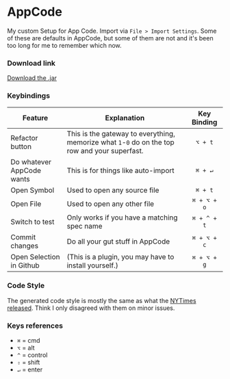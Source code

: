 AppCode
=======

My custom Setup for App Code. Import via `File > Import Settings`. Some of these are defaults in AppCode, but some of them are not and it's been too long for me to remember which now.

### Download link

[Download the .jar](https://github.com/orta/AppCode/raw/master/settings.jar)

### Keybindings


| Feature        | Explanation | Key Binding  |
| ------------- |-------------|:-----:|
| Refactor button | This is the gateway to everything, memorize what `1`-`0` do on the top row and your superfast. | `⌥ + t` |
| Do whatever AppCode wants | This is for things like auto-import | `⌘ + ↵` |
| Open Symbol | Used to open any source file | `⌘ + t` |
| Open File | Used to open any other file | `⌘ + ⌥ + o` |
| Switch to test | Only works if you have a matching spec name | `⌘ + ^ + t` |
| Commit changes | Do all your gut stuff in AppCode | `⌘ + ⌥ + c` |
| Open Selection in Github |  (This is a plugin, you may have to install yourself.) | `⌘ + ⌥ + g` |


### Code Style

The generated code style is mostly the same as what the [NYTimes released](https://github.com/NYTimes/objective-c-style-guide). Think I only disagreed with them on minor issues.

### Keys references
* `⌘`  = cmd
* `⌥` = alt
* `^` = control
* `⇧` = shift
* `↵` = enter